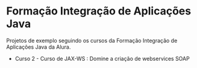 # Formação Integração de Aplicações Java

Projetos de exemplo seguindo os cursos da Formação Integração de Aplicações Java da Alura.

- Curso 2 - Curso de JAX-WS : Domine a criação de webservices SOAP
